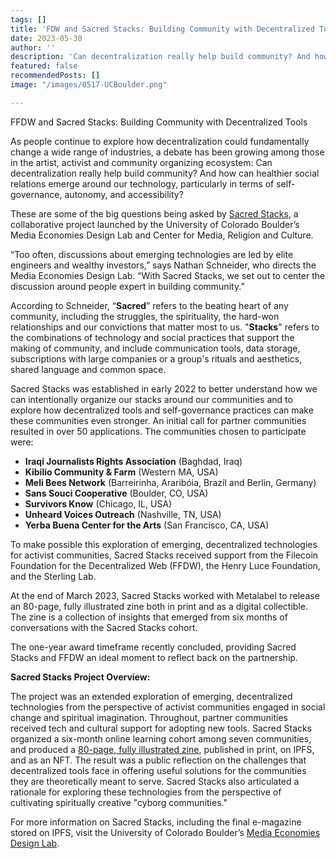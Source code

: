 ```yaml
---
tags: []
title: 'FDW and Sacred Stacks: Building Community with Decentralized Tools'
date: 2023-05-30
author: ''
description: 'Can decentralization really help build community? And how can healthier social relations emerge around our technology, particularly in terms of self-governance, autonomy, and accessibility? '
featured: false
recommendedPosts: []
image: "/images/0517-UCBoulder.png"

---
```


FFDW and Sacred Stacks: Building Community with Decentralized Tools

As people continue to explore how decentralization could fundamentally change a wide range of industries, a debate has been growing among those in the artist, activist and community organizing ecosystem: Can decentralization really help build community? And how can healthier social relations emerge around our technology, particularly in terms of self-governance, autonomy, and accessibility?

These are some of the big questions being asked by [Sacred Stacks](https://www.colorado.edu/lab/medlab/2022/02/21/open-call-bring-decentralized-tools-your-community), a collaborative project launched by the University of Colorado Boulder’s Media Economies Design Lab and Center for Media, Religion and Culture.

“Too often, discussions about emerging technologies are led by elite engineers and wealthy investors,” says Nathan Schneider, who directs the Media Economies Design Lab. “With Sacred Stacks, we set out to center the discussion around people expert in building community.”

According to Schneider, “**Sacred**” refers to the beating heart of any community, including the struggles, the spirituality, the hard-won relationships and our convictions that matter most to us. "**Stacks**" refers to the combinations of technology and social practices that support the making of community, and include communication tools, data storage, subscriptions with large companies or a group's rituals and aesthetics, shared language and common space.

Sacred Stacks was established in early 2022 to better understand how we can intentionally organize our stacks around our communities and to explore how decentralized tools and self-governance practices can make these communities even stronger. An initial call for partner communities resulted in over 50 applications. The communities chosen to participate were:

- **Iraqi Journalists Rights Association** (Baghdad, Iraq)
- **Kibilio Community & Farm** (Western MA, USA)
- **Meli Bees Network** (Barreirinha, Araribóia, Brazil and Berlin, Germany)
- **Sans Souci Cooperative** (Boulder, CO, USA)
- **Survivors Know** (Chicago, IL, USA)
- **Unheard Voices Outreach** (Nashville, TN, USA)
- **Yerba Buena Center for the Arts** (San Francisco, CA, USA)

To make possible this exploration of emerging, decentralized technologies for activist communities, Sacred Stacks received support from the Filecoin Foundation for the Decentralized Web (FFDW), the Henry Luce Foundation, and the Sterling Lab.

At the end of March 2023, Sacred Stacks worked with Metalabel to release an 80-page, fully illustrated zine both in print and as a digital collectible. The zine is a collection of insights that emerged from six months of conversations with the Sacred Stacks cohort.

The one-year award timeframe recently concluded, providing Sacred Stacks and FFDW an ideal moment to reflect back on the partnership.

**Sacred Stacks Project Overview:**

The project was an extended exploration of emerging, decentralized technologies from the perspective of activist communities engaged in social change and spiritual imagination. Throughout, partner communities received tech and cultural support for adopting new tools. Sacred Stacks organized a six-month online learning cohort among seven communities, and produced a [80-page, fully illustrated zine](https://www.colorado.edu/lab/medlab/2023/03/22/now-available-sacred-stacks-art-cyborg-community), published in print, on IPFS, and as an NFT. The result was a public reflection on the challenges that decentralized tools face in offering useful solutions for the communities they are theoretically meant to serve. Sacred Stacks also articulated a rationale for exploring these technologies from the perspective of cultivating spiritually creative "cyborg communities."

For more information on Sacred Stacks, including the final e-magazine stored on IPFS, visit the University of Colorado Boulder’s [Media Economies Design Lab](https://www.colorado.edu/lab/medlab/sacred-stacks).
